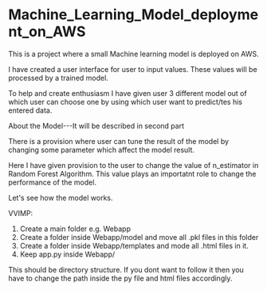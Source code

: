 # Machine_Learning_Model_deployment_on_AWS
This is a project where a small Machine learning model is deployed on AWS.

I have created a user interface for user to input values. These values will be processed by a trained model.

To help and create enthusiasm I have given user 3 different model out of which user can choose one by using which user want to predict/tes his entered data.

About the Model---It will be described in second part

There is a provision where user can tune the result of the model by changing some parameter which affect the model result.

Here I have given provision to the user to change the value of n_estimator in Random Forest Algorithm. This value plays an importatnt role to change the performance of the model.

Let's see how the model works.

VVIMP:
1. Create a main folder e.g. Webapp
2. Create a folder inside Webapp/model and move all .pkl files in this folder
3. Create a folder inside Webapp/templates and mode all .html files in it.
4. Keep app.py inside Webapp/

This should be directory structure. If you dont want to follow it then you have to change the path inside the py file and html files accordingly.
